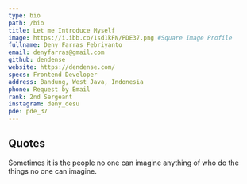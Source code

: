 ```yaml
---
type: bio
path: /bio
title: Let me Introduce Myself
image: https://i.ibb.co/1sd1kFN/PDE37.png #Square Image Profile
fullname: Deny Farras Febriyanto
email: denyfarras@gmail.com
github: dendense
website: https://dendense.com/
specs: Frontend Developer
address: Bandung, West Java, Indonesia
phone: Request by Email
rank: 2nd Sergeant
instagram: deny_desu
pde: pde_37
---
```


## Quotes

Sometimes it is the people no one can imagine anything of who do the things no one can imagine.
